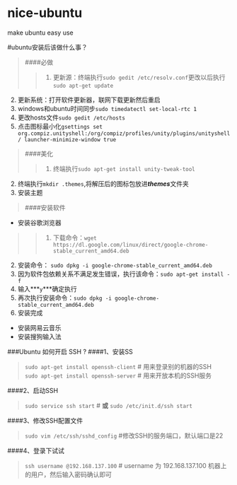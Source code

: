# nice-ubuntu
make ubuntu easy use


#ubuntu安装后该做什么事？

>####必做
>>1. 更新源：终端执行`sudo gedit /etc/resolv.conf`更改以后执行`sudo apt-get update`
2. 更新系统：打开软件更新器，联网下载更新然后重启  
3. windows和ubuntu时间同步`sudo timedatectl set-local-rtc 1`
4. 更改hosts文件`sudo gedit /etc/hosts`
5. 点击图标最小化`gsettings set org.compiz.unityshell:/org/compiz/profiles/unity/plugins/unityshell/ launcher-minimize-window true
`  

>####美化
>>1. 终端执行`sudo apt-get install unity-tweak-tool`
2. 终端执行`mkdir .themes`,将解压后的图标包放进***themes***文件夹
3. 安装主题   
 
>####安装软件
- 安装谷歌浏览器

>>1. 下载命令：`wget https://dl.google.com/linux/direct/google-chrome-stable_current_amd64.deb`   
2. 安装命令： `sudo dpkg -i google-chrome-stable_current_amd64.deb`   
3. 因为软件包依赖关系不满足发生错误，执行该命令：`sudo apt-get install -f`   
4. 输入***`y`***确定执行   
5. 再次执行安装命令：`sudo dpkg -i google-chrome-stable_current_amd64.deb`   
6. 安装完成   

- 安装网易云音乐
- 安装搜狗输入法





###Ubuntu 如何开启 SSH ?
####1、安装SS
>`sudo apt-get install openssh-client`   # 用来登录别的机器的SSH  
`sudo apt-get install openssh-server`   # 用来开放本机的SSH服务

####2、启动SSH
>`sudo service ssh start`  # **或**   `sudo /etc/init.d/ssh start`

####3、修改SSH配置文件
>`sudo vim /etc/ssh/sshd_config`   #修改SSH的服务端口，默认端口是22

####4、登录下试试
>`ssh username @192.168.137.100`  # username 为 192.168.137.100 机器上的用户，然后输入密码确认即可
